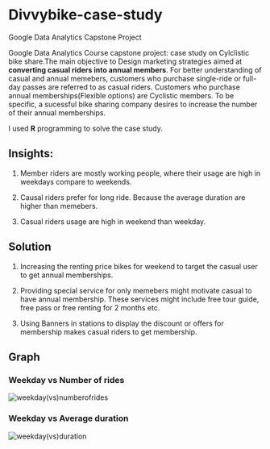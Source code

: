# Divvybike-case-study
Google Data Analytics Capstone Project
  
   Google Data Analytics Course capstone project: case study on Cylclistic bike share.The main objective to Design marketing strategies aimed at **converting casual riders into annual members**. For better understanding of casual and annual memebers, customers who purchase single-ride or full-day passes are referred to as casual riders. Customers who purchase annual memberships(Flexible options) are Cyclistic members. To be specific, a sucessful bike sharing company desires to increase the number of their annual memberships.

I used **R** programming to solve the case study. 
  
 ## Insights:
 1. Member riders are mostly working people, where their usage are high in weekdays compare to weekends.
  
 2. Causal riders prefer for long ride. Because the average duration are higher than memebers.
  
 3. Casual riders usage are high in weekend than weekday.
 
 ## Solution
  1. Increasing the renting price bikes for weekend to target the casual user to get annual memberships.
  
  2. Providing special service for only memebers might motivate casual to have annual membership. These services might include free tour guide, free pass or free renting for 2 months etc.
  
  3. Using Banners in stations to display the discount or offers for membership makes casual riders to get membership. 
 
 ## Graph
 ### Weekday vs Number of rides
 ![weekday(vs)numberofrides](https://user-images.githubusercontent.com/96980544/147905814-7b5adf62-be93-4af0-9295-e6af0b5c742b.png)
 ### Weekday vs Average duration
 ![weekday(vs)duration](https://user-images.githubusercontent.com/96980544/147905812-7146824d-8968-4381-8d21-971aada513dc.png)
 
 
  
 
  